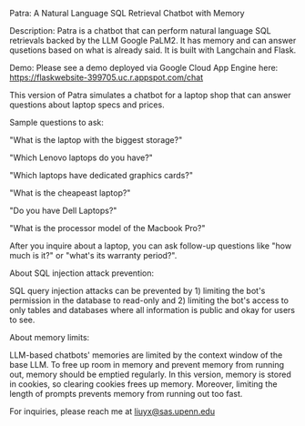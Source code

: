 
Patra: A Natural Language SQL Retrieval Chatbot with Memory

Description:
Patra is a chatbot that can perform natural language SQL retrievals backed by the LLM Google PaLM2. It has memory and can answer qusetions based on what is already said.
It is built with Langchain and Flask. 

Demo:
Please see a demo deployed via Google Cloud App Engine here: https://flaskwebsite-399705.uc.r.appspot.com/chat

This version of Patra simulates a chatbot for a laptop shop that can answer questions about laptop specs and prices.

Sample questions to ask:

"What is the laptop with the biggest storage?"

"Which Lenovo laptops do you have?"

"Which laptops have dedicated graphics cards?"

"What is the cheapeast laptop?"

"Do you have Dell Laptops?"

"What is the processor model of the Macbook Pro?"

After you inquire about a laptop, you can ask follow-up questions like "how much is it?" or "what's its warranty period?".  

About SQL injection attack prevention:

SQL query injection attacks can be prevented by 1) limiting the bot's permission in the database to read-only and 2) limiting the bot's access to only tables and databases where all information is public and okay for users to see. 

About memory limits:

LLM-based chatbots' memories are limited by the context window of the base LLM. To free up room in memory and prevent memory from running out, memory should be emptied regularly. In this version, memory is stored in cookies, so clearing cookies frees up memory. Moreover, limiting the length of prompts prevents memory from running out too fast.  

For inquiries, please reach me at liuyx@sas.upenn.edu


